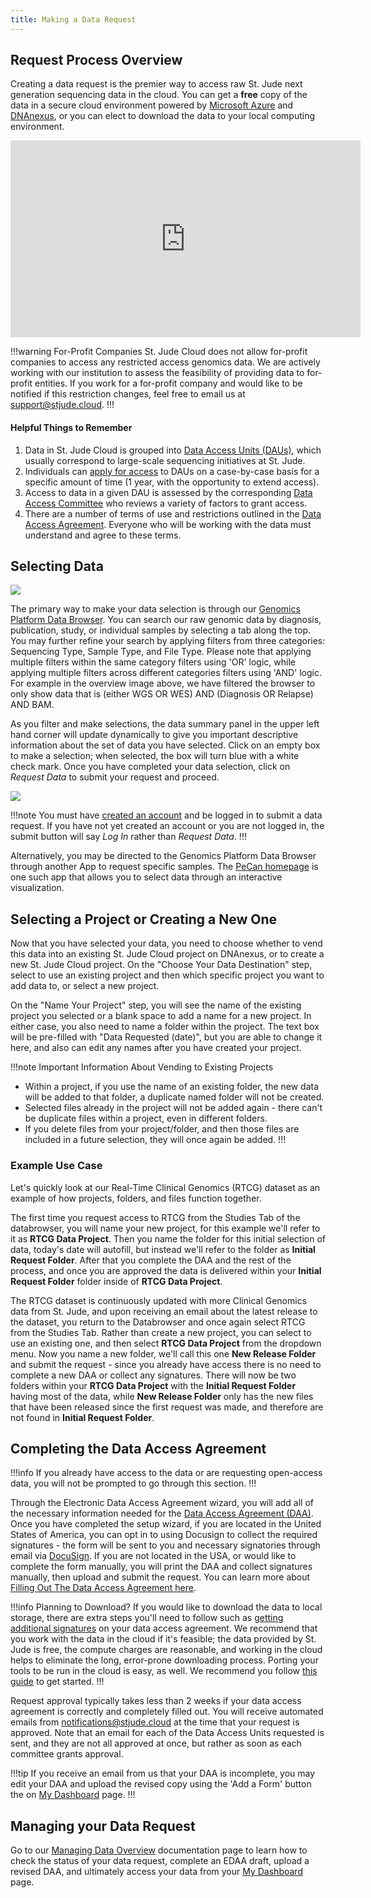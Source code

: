 ```yaml
---
title: Making a Data Request
---
```


## Request Process Overview
   
Creating a data request is the premier way to access raw St. Jude next generation sequencing data in the cloud. You can get a **free** copy of the data in a secure cloud environment powered by [Microsoft Azure](https://azure.microsoft.com/en-us/) and [DNAnexus](https://www.dnanexus.com/), or you can elect to download the data to your local computing environment.

<iframe 
    width="560" 
    height="315" 
    src="https://www.youtube.com/embed/i9bJJ5uA_fY" 
    title="YouTube video player" 
    frameborder="0" 
    allow="accelerometer; autoplay; clipboard-write; encrypted-media; gyroscope; picture-in-picture" allowfullscreen>
</iframe>

!!!warning For-Profit Companies
St. Jude Cloud does not allow for-profit companies to access any restricted access genomics data. We are actively working with our institution to assess the feasibility of providing data to for-profit entities. If you work for a for-profit company and would like to be notified if this restriction changes, feel free to email us at [support@stjude.cloud](mailto:support@stjude.cloud).
!!!

#### Helpful Things to Remember

1. Data in St. Jude Cloud is grouped into [Data Access Units (DAUs)](../glossary/#data-access-unit), which usually correspond to large-scale sequencing initiatives at St. Jude. 
2. Individuals can [apply for access](../glossary/#data-access-agreement) to DAUs on a case-by-case basis for a specific amount of time (1 year, with the opportunity to extend access).
3. Access to data in a given DAU is assessed by the corresponding [Data Access Committee](../glossary/#data-access-committee) who reviews a variety of factors to grant access.
4. There are a number of terms of use and restrictions outlined in the [Data Access Agreement](https://platform.stjude.cloud/api/v1/data_access_agreements/). Everyone who will be working with the data must understand and agree to these terms.

## Selecting Data

![](./data-browser-overview.png)

The primary way to make your data selection is through our [Genomics Platform Data Browser](https://platform.stjude.cloud/requests/diseases). You can search our raw genomic data by diagnosis, publication, study, or individual samples by selecting a tab along the top. You may further refine your search by applying filters from three categories: Sequencing Type, Sample Type, and File Type. Please note that applying multiple filters within the same category filters using 'OR' logic, while applying multiple filters across different categories filters using 'AND' logic. For example in the overview image above, we have filtered the browser to only show data that is (either WGS OR WES) AND (Diagnosis OR Relapse) AND BAM.
 
As you filter and make selections, the data summary panel in the upper left hand corner will update dynamically to give you important descriptive information about the set of data you have selected. Click on an empty box to make a selection; when selected, the box will turn blue with a white check mark. Once you have completed your data selection, click on *Request Data* to submit your request and proceed. 

![](./request-data-select-data.gif)

!!!note
You must have [created an account](../../accounts-and-billing) and be logged in to submit a data request. If you have not yet created an account or you are not logged in, the submit button will say *Log In* rather than *Request Data*.
!!!

Alternatively, you may be directed to the Genomics Platform Data Browser through another App to request specific samples. The [PeCan homepage](../../../pecan/#requesting-raw-genomics-through-pecan) is one such app that allows you to select data through an interactive visualization.

<!-- After clicking on *Request Data*, we ask that you review your selection and make sure that the [DAUs](../glossary/#data-access-unit) corresponding to the set of data you have selected is indeed the data you want to request. -->

<!--![](./request-data-select-DAUs.png)-->

## Selecting a Project or Creating a New One

Now that you have selected your data, you need to choose whether to vend this data into an existing St. Jude Cloud project on DNAnexus, or to create a new St. Jude Cloud project. On the "Choose Your Data Destination" step, select to use an existing project and then which specific project you want to add data to, or select a new project.

On the "Name Your Project" step, you will see the name of the existing project you selected or a blank space to add a name for a new project. In either case, you also need to name a folder within the project. The text box will be pre-filled with "Data Requested (date)", but you are able to change it here, and also can edit any names after you have created your project.

!!!note Important Information About Vending to Existing Projects
* Within a project, if you use the name of an existing folder, the new data will be added to that folder, a duplicate named folder will not be created.
* Selected files already in the project will not be added again - there can't be duplicate files within a project, even in different folders.
* If you delete files from your project/folder, and then those files are included in a future selection, they will once again be added.
!!!

### Example Use Case

Let's quickly look at our Real-Time Clinical Genomics (RTCG) dataset as an example of how projects, folders, and files function together.

The first time you request access to RTCG from the Studies Tab of the databrowser, you will name your new project, for this example we'll refer to it as **RTCG Data Project**. Then you name the folder for this initial selection of data, today's date will autofill, but instead we'll refer to the folder as **Initial Request Folder**. After that you complete the DAA and the rest of the process, and once you are approved the data is delivered within your **Initial Request Folder** folder inside of **RTCG Data Project**.

The RTCG dataset is continuously updated with more Clinical Genomics data from St. Jude, and upon receiving an email about the latest release to the dataset, you return to the Databrowser and once again select RTCG from the Studies Tab. Rather than create a new project, you can select to use an existing one, and then select **RTCG Data Project** from the dropdown menu. Now you name a new folder, we'll call this one **New Release Folder** and submit the request - since you already have access there is no need to complete a new DAA or collect any signatures. There will now be two folders within your **RTCG Data Project** with the **Initial Request Folder** having most of the data, while **New Release Folder** only has the new files that have been released since the first request was made, and therefore are not found in **Initial Request Folder**.


## Completing the Data Access Agreement

!!!info 
If you already have access to the data or are requesting open-access data, you will not be prompted to go through this section.
!!!


<!--Every person who requests access to our controlled-access data must sign the [Data Access Agreement (DAA)](../glossary/#data-access-agreement). If you are located in the United States of America, you can opt in to completing the DAA through an electronic setup wizard. If you are not located in the USA, or would like to complete the form manually, you can follow our instructions on [Filling Out The Data Access Agreement](../how-to-fill-out-daa).-->


Through the Electronic Data Access Agreement wizard, you will add all of the necessary information needed for the [Data Access Agreement (DAA)](../glossary/#data-access-agreement). Once you have completed the setup wizard, if you are located in the United States of America, you can opt in to using Docusign to collect the required signatures - the form will be sent to you and necessary signatories through email via [DocuSign](https://www.docusign.com). If you are not located in the USA, or would like to complete the form manually, you will print the DAA and collect signatures manually, then upload and submit the request. You can learn more about [Filling Out The Data Access Agreement here](../how-to-fill-out-daa).

!!!info Planning to Download?
If you would like to download the data to local storage, there are extra steps you'll need to follow such as [getting additional signatures](../how-to-fill-out-daa/#data-download-permission) on your data access agreement. We recommend that you work with the data in the cloud if it's feasible; the data provided by St. Jude is free, the compute charges are reasonable, and working in the cloud helps to eliminate the long, error-prone downloading process. Porting your tools to be run in the cloud is easy, as well. We recommend you follow [this guide](../../analyzing-data/creating-a-cloud-app) to get started.
!!!

Request approval typically takes less than 2 weeks if your data access agreement is correctly and completely filled out. You will receive automated emails from notifications@stjude.cloud at the time that your request is approved. Note that an email for each of the Data Access Units requested is sent, and they are not all approved at once, but rather as soon as each committee grants approval. 

!!!tip 
If you receive an email from us that your DAA is incomplete, you may edit your DAA and upload the revised copy using the 'Add a Form' button the on [My Dashboard](../../managing-data/working-with-our-data/#managing-your-data-requests) page. 
!!!


## Managing your Data Request
Go to our [Managing Data Overview](../../managing-data/working-with-our-data) documentation page to learn how to check the status of your data request, complete an EDAA draft, upload a revised DAA, and ultimately access your data from your [My Dashboard](https://platform.stjude.cloud/requests/manage) page.




